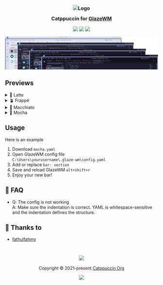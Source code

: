 <h3 align="center">
	<img src="https://raw.githubusercontent.com/catppuccin/catppuccin/main/assets/logos/exports/1544x1544_circle.png" width="100" alt="Logo"/><br/>
	<img src="https://raw.githubusercontent.com/catppuccin/catppuccin/main/assets/misc/transparent.png" height="30" width="0px"/>
	Catppuccin for <a href="https://github.com/lars-berger/GlazeWM">GlazeWM</a>
	<img src="https://raw.githubusercontent.com/catppuccin/catppuccin/main/assets/misc/transparent.png" height="30" width="0px"/>
</h3>

<p align="center">
	<a href="https://github.com/catppuccin/glazewm/stargazers"><img src="https://img.shields.io/github/stars/catppuccin/glazewm?colorA=363a4f&colorB=b7bdf8&style=for-the-badge"></a>
	<a href="https://github.com/catppuccin/glazewm/issues"><img src="https://img.shields.io/github/issues/catppuccin/glazewm?colorA=363a4f&colorB=f5a97f&style=for-the-badge"></a>
	<a href="https://github.com/catppuccin/glazewm/contributors"><img src="https://img.shields.io/github/contributors/catppuccin/glazewm?colorA=363a4f&colorB=a6da95&style=for-the-badge"></a>
</p>

<p align="center">
	<img src="/assets/collections.webp"/>
</p>

## Previews

<details>
<summary>🌻 Latte</summary>
<img src="/assets/lattebar.webp"/>
</details>
<details>
<summary>🪴 Frappé</summary>
<img src="/assets/frappebar.webp"/>
</details>
<details>
<summary>🌺 Macchiato</summary>
<img src="/assets/macchiatobar.webp"/>
</details>
<details>
<summary>🌿 Mocha</summary>
<img src="/assets/mochabar.webp"/>
</details>

## Usage
Here is an example
1. Download `mocha.yaml`
1. Open GlazeWM config file  
`C:\Users\yourusername\.glaze-wm\config.yaml`
1. Add or replace `bar: section`
1. Save and reload GlazeWM `alt+shift+r`
1. Enjoy your new bar!

<!-- this section is optional -->
## 🙋 FAQ
-	Q: The config is not working  
	A: Make sure the indentation is correct. YAML is whitespace-sensitive and the indentation defines the structure.

## 💝 Thanks to
- [fathulfahmy](https://github.com/fathulfahmy)

&nbsp;

<p align="center">
	<img src="https://raw.githubusercontent.com/catppuccin/catppuccin/main/assets/footers/gray0_ctp_on_line.svg?sanitize=true" />
</p>

<p align="center">
	Copyright &copy; 2021-present <a href="https://github.com/catppuccin" target="_blank">Catppuccin Org</a>
</p>

<p align="center">
	<a href="https://github.com/catppuccin/catppuccin/blob/main/LICENSE"><img src="https://img.shields.io/static/v1.svg?style=for-the-badge&label=License&message=MIT&logoColor=d9e0ee&colorA=363a4f&colorB=b7bdf8"/></a>
</p>
